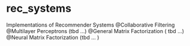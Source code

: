 # rec_systems
Implementations of Recommender Systems
@Collaborative Filtering
@Multilayer Perceptrons (tbd ...)
@General Matrix Factorization ( tbd ...)
@Neural Matrix Factorization (tbd ... )
